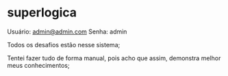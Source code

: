 # superlogica

Usuário: admin@admin.com
Senha: admin

Todos os desafios estão nesse sistema;

Tentei fazer tudo de forma manual, pois acho que assim, demonstra melhor meus conhecimentos;
